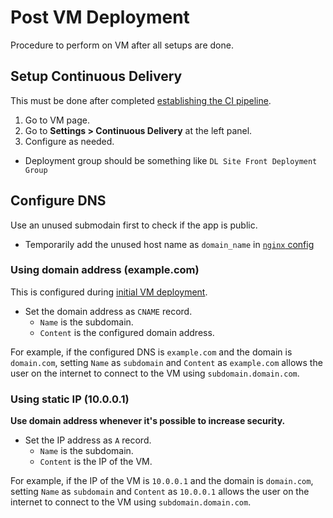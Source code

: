 # Post VM Deployment

Procedure to perform on VM after all setups are done.

## Setup Continuous Delivery

This must be done after completed [establishing the CI pipeline](/AZURE-DEVOPS#CI.md).

1. Go to VM page.
2. Go to **Settings > Continuous Delivery** at the left panel.
3. Configure as needed.
  - Deployment group should be something like `DL Site Front Deployment Group`

## Configure DNS

Use an unused submodain first to check if the app is public.
- Temporarily add the unused host name as `domain_name` 
  in [`nginx` config](/DEPLOY-VM.md/#Configure-`nginx`)

### Using domain address (example.com)

This is configured during [initial VM deployment](/DEPLOY-VM.md#Configure-IP-DNS).

- Set the domain address as `CNAME` record.
  - `Name` is the subdomain.
  - `Content` is the configured domain address.

For example, if the configured DNS is `example.com` and the domain is `domain.com`,
setting `Name` as `subdomain` and `Content` as `example.com` allows the user on the internet 
to connect to the VM using `subdomain.domain.com`.

### Using static IP (10.0.0.1)

**Use domain address whenever it's possible to increase security.**

- Set the IP address as `A` record.
  - `Name` is the subdomain.
  - `Content` is the IP of the VM.

For example, if the IP of the VM is `10.0.0.1` and the domain is `domain.com`,
setting `Name` as `subdomain` and `Content` as `10.0.0.1` allows the user on the internet 
to connect to the VM using `subdomain.domain.com`.
